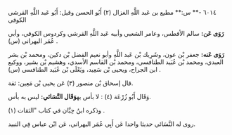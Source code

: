 ٦٠١٤ -** س:** مطيع بن عَبد اللَّهِ الغزال (٢) أَبُو الحسن وقيل: أَبُو عَبد اللَّهِ القرشي الكوفي

**رَوَى عَن:** سالم الأفطس، وعامر الشعبي وأبيه عَبد اللَّهِ القرشي وكردوس الكوفي، وأبي عُمَر البهراني (س) .

**رَوَى عَنه:** جعفر بْن عون، وشَرِيك بْن عَبد اللَّهِ وأبو نعيم الفضل بْن دكين، ومحمد بْن بشر العبدي، ومحمد بْن عُبَيد الطنافسي، ومحمد بْن القاسم الأسدي، وهشيم بْن بشير، ووكيع ابن الجراح، ويحيى بْن سَعِيد، ويَعْلَى بْن عُبَيد الطنافسي (س) .

قال إسحاق بْن منصور (٣) عَن يحيى بْن مَعِين: ثقة.

وَقَال أَبُو زُرْعَة (٤) : لا بأس به**وَقَال النَّسَائي:** ليس به بأس.

وذكره ابنُ حِبَّان في كتاب "الثقات (١) .

روى له النَّسَائي حديثا واحدا عَن أَبِي عُمَر البهراني، عَن ابْن عباس فِي النبيد.